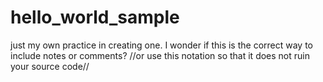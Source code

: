 # hello_world_sample
just my own practice in creating one.
I wonder if this is the correct way to include notes or comments?
//or use this notation so that it does not ruin your source code//
